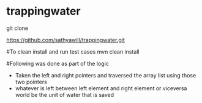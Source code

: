 # trappingwater
git clone

https://github.com/sathyawill/trappingwater.git

#To clean install and run test cases
mvn clean install

#Following was done as part of the logic

* Taken the left and right pointers and traversed the array list using those two pointers
* whatever is left between left element and right element or viceversa world be the unit of water that is saved
